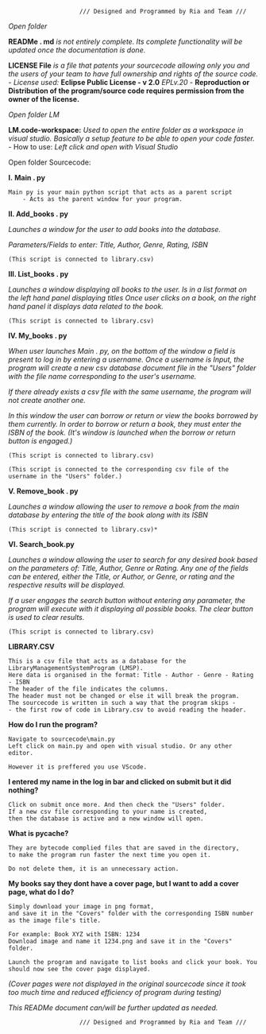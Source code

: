
						/// Designed and Programmed by Ria and Team ///

*Open folder*

**READMe . md** *is not entirely complete. Its complete functionality will be updated once the documentation is done.*

**LICENSE File** *is a file that patents your sourcecode allowing only you and the users of your team to have full ownership and rights of the source code.* 
	- *License used:* **Eclipse Public License - v 2.0**
	*EPLv.20* - **Reproduction or Distribution of the program/source code requires permission from the owner of the license.**

*Open folder LM*

**LM.code-workspace:**
*Used to open the entire folder as a workspace in visual studio. Basically a setup feature to be able to open your code faster.*
	- How to use: *Left click and open with Visual Studio*

Open folder Sourcecode:

**I.** **Main . py**

	Main py is your main python script that acts as a parent script
		- Acts as the parent window for your program.

**II. Add_books . py**

*Launches a window for the user to add books into the database.*

*Parameters/Fields to enter: Title, Author, Genre, Rating, ISBN*
 
	(This script is connected to library.csv)

**III. List_books . py**

*Launches a window displaying all books to the user.
	Is in a list format on the left hand panel displaying titles
	Once user clicks on a book, on the right hand panel it displays data related to the book.*
 
	(This script is connected to library.csv)

**IV. My_books . py**
	
 *When user launches Main . py, on the bottom of the window a field is present to log in by entering a username.
	Once a username is Input, the program will create a new csv database document file in the "Users" folder with the file name corresponding to the user's username.*
 
*If there already exists a csv file with the same username, the program will not create another one.*

*In this window the user can borrow or return or view the books borrowed by them currently.
In order to borrow or return a book, they must enter the ISBN of the book. (It's window is launched when the borrow or return button is engaged.)*

	(This script is connected to library.csv)
 
	(This script is connected to the corresponding csv file of the username in the "Users" folder.)

**V. Remove_book . py**
	
 *Launches a window allowing the user to remove a book from the main database by entering the title of the book along with its ISBN*
 
	(This script is connected to library.csv)*

**VI. Search_book.py**
	
 *Launches a window allowing the user to search for any desired book based on the parameters of: Title, Author, Genre or Rating.
	Any one of the fields can be entered, either the Title, or Author, or Genre, or rating and the respective results will be displayed.*
 
*If a user engages the search button without entering any parameter, the program will execute with it displaying all possible books.
The clear button is used to clear results.*

	(This script is connected to library.csv)

**LIBRARY.CSV**

	This is a csv file that acts as a database for the LibraryManagementSystemProgram (LMSP).
	Here data is organised in the format: Title - Author - Genre - Rating - ISBN
	The header of the file indicates the columns. 
	The header must not be changed or else it will break the program.
	The sourcecode is written in such a way that the program skips -
	- the first row of code in Library.csv to avoid reading the header.

**How do I run the program?**
				
	Navigate to sourcecode\main.py
	Left click on main.py and open with visual studio. Or any other editor. 
	
	However it is preffered you use VScode.

**I entered my name in the log in bar and clicked on submit but it did nothing?**
				
	Click on submit once more. And then check the "Users" folder.
	If a new csv file corresponding to your name is created, 
	then the database is active and a new window will open.

**What is pycache?**

	
	They are bytecode complied files that are saved in the directory,
	to make the program run faster the next time you open it. 
	
	Do not delete them, it is an unnecessary action.

**My books say they dont have a cover page, but I want to add a cover page, what do I do?**

	Simply download your image in png format, 
	and save it in the "Covers" folder with the corresponding ISBN number as the image file's title.
	
	For example: Book XYZ with ISBN: 1234
	Download image and name it 1234.png and save it in the "Covers" folder.
	
	Launch the program and navigate to list books and click your book. You should now see the cover page displayed.


*(Cover pages were not displayed in the original sourcecode since it took too much time and reduced efficiency of program during testing)*

*This READMe document can/will be further updated as needed.*

						/// Designed and Programmed by Ria and Team ///
